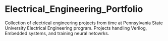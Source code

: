 # Electrical_Engineering_Portfolio
Collection of electrical engineering projects from time at Pennsylvania State University Electrical Engineering program.
Projects handling Verilog, Embedded systems, and training neural netowrks.
